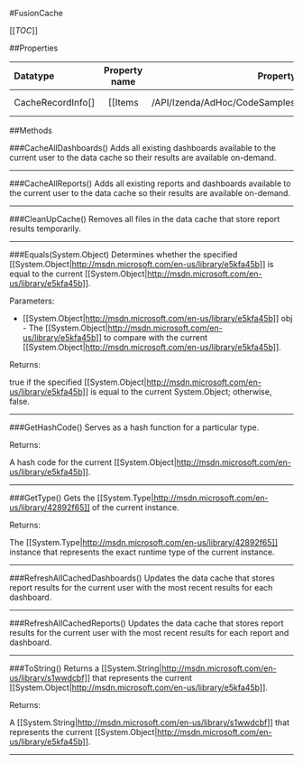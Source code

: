 #FusionCache

[[_TOC_]]

##Properties

|Datatype|Property name|Property description|Default Value|
|:-------|:----------:|:-----------------:|:-----------:|
|CacheRecordInfo[]|[[Items|/API/Izenda/AdHoc/CodeSamples/Izenda_AdHoc_FusionCache_Items]]|Gets a list of [[Izenda.AdHoc.CacheRecordInfo|/API/Izenda/AdHoc/Izenda-AdHoc-CacheRecordInfo]] items containing the cached report results stored on the server.|inherited from concrete class|


##Methods

###CacheAllDashboards()
 Adds all existing dashboards available to the current user to the data cache so their results are available on-demand. 






---


###CacheAllReports()
 Adds all existing reports and dashboards available to the current user to the data cache so their results are available on-demand. 






---


###CleanUpCache()
 Removes all files in the data cache that store report results temporarily. 






---


###Equals(System.Object)
Determines whether the specified [[System.Object|http://msdn.microsoft.com/en-us/library/e5kfa45b]] is equal to the current [[System.Object|http://msdn.microsoft.com/en-us/library/e5kfa45b]].

Parameters: 

* [[System.Object|http://msdn.microsoft.com/en-us/library/e5kfa45b]] obj  - The [[System.Object|http://msdn.microsoft.com/en-us/library/e5kfa45b]] to compare with the current [[System.Object|http://msdn.microsoft.com/en-us/library/e5kfa45b]].





Returns:

true if the specified [[System.Object|http://msdn.microsoft.com/en-us/library/e5kfa45b]] is equal to the current System.Object; otherwise, false.


---


###GetHashCode()
 Serves as a hash function for a particular type.  





Returns:

A hash code for the current [[System.Object|http://msdn.microsoft.com/en-us/library/e5kfa45b]].


---


###GetType()
Gets the [[System.Type|http://msdn.microsoft.com/en-us/library/42892f65]] of the current instance.





Returns:

The [[System.Type|http://msdn.microsoft.com/en-us/library/42892f65]] instance that represents the exact runtime type of the current instance.


---


###RefreshAllCachedDashboards()
 Updates the data cache that stores report results for the current user with the most recent results for each dashboard. 






---


###RefreshAllCachedReports()
 Updates the data cache that stores report results for the current user with the most recent results for each report and dashboard. 






---


###ToString()
Returns a [[System.String|http://msdn.microsoft.com/en-us/library/s1wwdcbf]] that represents the current [[System.Object|http://msdn.microsoft.com/en-us/library/e5kfa45b]].





Returns:

A [[System.String|http://msdn.microsoft.com/en-us/library/s1wwdcbf]] that represents the current [[System.Object|http://msdn.microsoft.com/en-us/library/e5kfa45b]].


---


